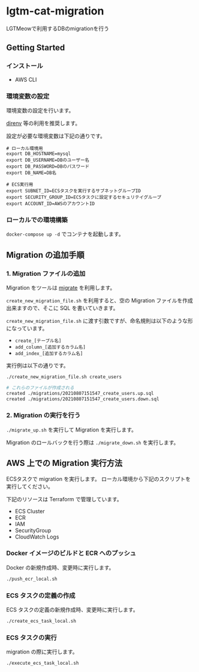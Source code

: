 # lgtm-cat-migration
LGTMeowで利用するDBのmigrationを行う

## Getting Started

### インストール
- AWS CLI

### 環境変数の設定

環境変数の設定を行います。

[direnv](https://github.com/direnv/direnv) 等の利用を推奨します。

設定が必要な環境変数は下記の通りです。

```
# ローカル環境用
export DB_HOSTNAME=mysql
export DB_USERNAME=DBのユーザー名
export DB_PASSWORD=DBのパスワード
export DB_NAME=DB名

# ECS実行用
export SUBNET_ID=ECSタスクを実行するサブネットグループID
export SECURITY_GROUP_ID=ECSタスクに設定するセキュリテイグループ
export ACCOUNT_ID=AWSのアカウントID
```

### ローカルでの環境構築

`docker-compose up -d` でコンテナを起動します。

## Migration の追加手順

### 1. Migration ファイルの追加

Migration をツールは [migrate](https://github.com/golang-migrate/migrate) を利用します。

`create_new_migration_file.sh` を利用すると、空の Migration ファイルを作成出来ますので、そこに SQL を書いていきます。

`create_new_migration_file.sh` に渡す引数ですが、命名規則は以下のような形になっています。

- `create_[テーブル名]`
- `add_column_[追加するカラム名]`
- `add_index_[追加するカラム名]`

実行例は以下の通りです。

```bash
./create_new_migration_file.sh create_users

# これらのファイルが作成される
created ./migrations/20210807151547_create_users.up.sql
created ./migrations/20210807151547_create_users.down.sql
```

### 2. Migration の実行を行う

`./migrate_up.sh` を実行して Migration を実行します。

Migration のロールバックを行う際は `./migrate_down.sh` を実行します。

## AWS 上での Migration 実行方法

ECSタスクで migration を実行します。
ローカル環境から下記のスクリプトを実行してください。

下記のリソースは Terraform で管理しています。

- ECS Cluster
- ECR
- IAM
- SecurityGroup
- CloudWatch Logs

### Docker イメージのビルドと ECR へのプッシュ

Docker の新規作成時、変更時に実行します。

```bash
./push_ecr_local.sh
```

### ECS タスクの定義の作成

ECS タスクの定義の新規作成時、変更時に実行します。

```bash
./create_ecs_task_local.sh
```

### ECS タスクの実行

migration の際に実行します。

```bash
./execute_ecs_task_local.sh
```

